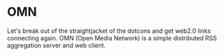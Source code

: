 # OMN
Let's break out of the straightjacket of the dotcons and get web2.0 links connecting again.  OMN (Open Media Network) is a simple distributed RSS aggregation server and web client. 

